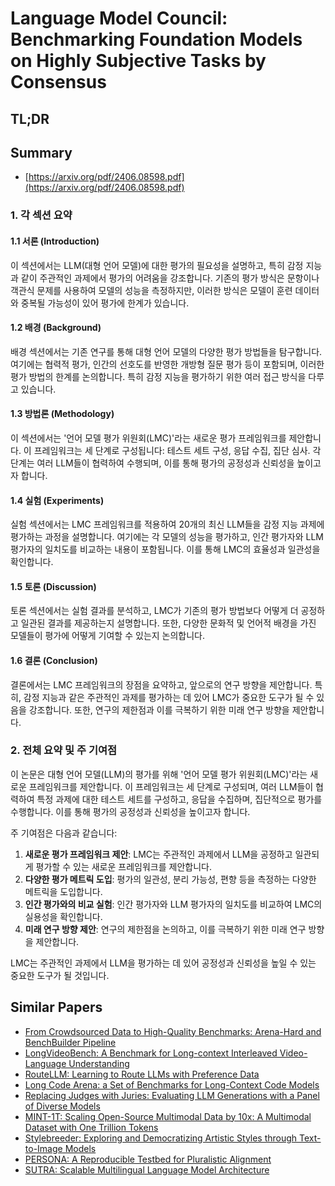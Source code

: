 # Language Model Council: Benchmarking Foundation Models on Highly Subjective Tasks by Consensus
## TL;DR
## Summary
- [https://arxiv.org/pdf/2406.08598.pdf](https://arxiv.org/pdf/2406.08598.pdf)

### 1. 각 섹션 요약

#### 1.1 서론 (Introduction)
이 섹션에서는 LLM(대형 언어 모델)에 대한 평가의 필요성을 설명하고, 특히 감정 지능과 같이 주관적인 과제에서 평가의 어려움을 강조합니다. 기존의 평가 방식은 문항이나 객관식 문제를 사용하여 모델의 성능을 측정하지만, 이러한 방식은 모델이 훈련 데이터와 중복될 가능성이 있어 평가에 한계가 있습니다.

#### 1.2 배경 (Background)
배경 섹션에서는 기존 연구를 통해 대형 언어 모델의 다양한 평가 방법들을 탐구합니다. 여기에는 협력적 평가, 인간의 선호도를 반영한 개방형 질문 평가 등이 포함되며, 이러한 평가 방법의 한계를 논의합니다. 특히 감정 지능을 평가하기 위한 여러 접근 방식을 다루고 있습니다.

#### 1.3 방법론 (Methodology)
이 섹션에서는 '언어 모델 평가 위원회(LMC)'라는 새로운 평가 프레임워크를 제안합니다. 이 프레임워크는 세 단계로 구성됩니다: 테스트 세트 구성, 응답 수집, 집단 심사. 각 단계는 여러 LLM들이 협력하여 수행되며, 이를 통해 평가의 공정성과 신뢰성을 높이고자 합니다.

#### 1.4 실험 (Experiments)
실험 섹션에서는 LMC 프레임워크를 적용하여 20개의 최신 LLM들을 감정 지능 과제에 평가하는 과정을 설명합니다. 여기에는 각 모델의 성능을 평가하고, 인간 평가자와 LLM 평가자의 일치도를 비교하는 내용이 포함됩니다. 이를 통해 LMC의 효율성과 일관성을 확인합니다.

#### 1.5 토론 (Discussion)
토론 섹션에서는 실험 결과를 분석하고, LMC가 기존의 평가 방법보다 어떻게 더 공정하고 일관된 결과를 제공하는지 설명합니다. 또한, 다양한 문화적 및 언어적 배경을 가진 모델들이 평가에 어떻게 기여할 수 있는지 논의합니다.

#### 1.6 결론 (Conclusion)
결론에서는 LMC 프레임워크의 장점을 요약하고, 앞으로의 연구 방향을 제안합니다. 특히, 감정 지능과 같은 주관적인 과제를 평가하는 데 있어 LMC가 중요한 도구가 될 수 있음을 강조합니다. 또한, 연구의 제한점과 이를 극복하기 위한 미래 연구 방향을 제안합니다.

### 2. 전체 요약 및 주 기여점
이 논문은 대형 언어 모델(LLM)의 평가를 위해 '언어 모델 평가 위원회(LMC)'라는 새로운 프레임워크를 제안합니다. 이 프레임워크는 세 단계로 구성되며, 여러 LLM들이 협력하여 특정 과제에 대한 테스트 세트를 구성하고, 응답을 수집하며, 집단적으로 평가를 수행합니다. 이를 통해 평가의 공정성과 신뢰성을 높이고자 합니다.

주 기여점은 다음과 같습니다:
1. **새로운 평가 프레임워크 제안**: LMC는 주관적인 과제에서 LLM을 공정하고 일관되게 평가할 수 있는 새로운 프레임워크를 제안합니다.
2. **다양한 평가 메트릭 도입**: 평가의 일관성, 분리 가능성, 편향 등을 측정하는 다양한 메트릭을 도입합니다.
3. **인간 평가와의 비교 실험**: 인간 평가자와 LLM 평가자의 일치도를 비교하여 LMC의 실용성을 확인합니다.
4. **미래 연구 방향 제안**: 연구의 제한점을 논의하고, 이를 극복하기 위한 미래 연구 방향을 제안합니다.

LMC는 주관적인 과제에서 LLM을 평가하는 데 있어 공정성과 신뢰성을 높일 수 있는 중요한 도구가 될 것입니다.

## Similar Papers
- [From Crowdsourced Data to High-Quality Benchmarks: Arena-Hard and BenchBuilder Pipeline](2406.11939.md)
- [LongVideoBench: A Benchmark for Long-context Interleaved Video-Language Understanding](2407.15754.md)
- [RouteLLM: Learning to Route LLMs with Preference Data](2406.18665.md)
- [Long Code Arena: a Set of Benchmarks for Long-Context Code Models](2406.11612.md)
- [Replacing Judges with Juries: Evaluating LLM Generations with a Panel of Diverse Models](2404.18796.md)
- [MINT-1T: Scaling Open-Source Multimodal Data by 10x: A Multimodal Dataset with One Trillion Tokens](2406.11271.md)
- [Stylebreeder: Exploring and Democratizing Artistic Styles through Text-to-Image Models](2406.14599.md)
- [PERSONA: A Reproducible Testbed for Pluralistic Alignment](2407.17387.md)
- [SUTRA: Scalable Multilingual Language Model Architecture](2405.06694.md)
